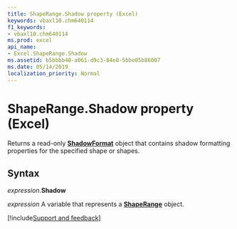```yaml
---
title: ShapeRange.Shadow property (Excel)
keywords: vbaxl10.chm640114
f1_keywords:
- vbaxl10.chm640114
ms.prod: excel
api_name:
- Excel.ShapeRange.Shadow
ms.assetid: b5bbbb48-a061-d9c3-84e8-5bbe05b86007
ms.date: 05/14/2019
localization_priority: Normal
---
```



# ShapeRange.Shadow property (Excel)

Returns a read-only **[ShadowFormat](Excel.ShadowFormat.md)** object that contains shadow formatting properties for the specified shape or shapes.


## Syntax

_expression_.**Shadow**

_expression_ A variable that represents a **[ShapeRange](Excel.shaperange.md)** object.




[!include[Support and feedback](~/includes/feedback-boilerplate.md)]